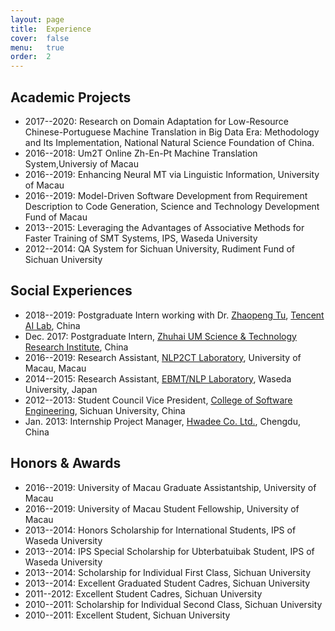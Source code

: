 ```yaml
---
layout: page
title:  Experience
cover:  false
menu:   true
order:  2
---
```


## Academic Projects
* 2017--2020: Research on Domain Adaptation for Low-Resource Chinese-Portuguese Machine Translation in Big Data Era: Methodology and Its Implementation, National Natural Science Foundation of China.
* 2016--2018: Um2T Online Zh-En-Pt Machine Translation System,Universiy of Macau
* 2016--2019: Enhancing Neural MT via Linguistic Information, University of Macau
* 2016--2019: Model-Driven Software Development from Requirement Description to Code Generation, Science and Technology Development Fund of Macau
* 2013--2015: Leveraging the Advantages of Associative Methods for Faster Training of SMT Systems, IPS, Waseda University
* 2012--2014: QA System for Sichuan University, Rudiment Fund of Sichuan University

## Social Experiences
* 2018--2019: Postgraduate Intern working with Dr. [Zhaopeng Tu](http://zptu.net/), [Tencent AI Lab](https://ai.tencent.com/ailab/en/index/), China
*  Dec. 2017: Postgraduate Intern, [Zhuhai UM Science & Technology Research Institute](https://zumri.um.edu.mo/), China
* 2016--2019: Research Assistant, [NLP2CT Laboratory](http://nlp2ct.cis.umac.mo/), University of Macau, Macau
* 2014--2015: Research Assistant, [EBMT/NLP Laboratory](http://lepage-lab.ips.waseda.ac.jp/en/), Waseda University, Japan
* 2012--2013: Student Council Vice President, [College of Software Engineering](http://www.scu.edu.cn/e_rjxy/), Sichuan University, China
*  Jan. 2013: Internship Project Manager, [Hwadee Co. Ltd.](http://www.hwadee.com/), Chengdu, China

## Honors & Awards
* 2016--2019: University of Macau Graduate Assistantship, University of Macau
* 2016--2019: University of Macau Student Fellowship, University of Macau
* 2013--2014: Honors Scholarship for International Students, IPS of Waseda University
* 2013--2014: IPS Special Scholarship for Ubterbatuibak Student, IPS of Waseda University
* 2013--2014: Scholarship for Individual First Class, Sichuan University
* 2013--2014: Excellent Graduated Student Cadres, Sichuan University
* 2011--2012: Excellent Student Cadres, Sichuan University
* 2010--2011: Scholarship for Individual Second Class, Sichuan University
* 2010--2011: Excellent Student, Sichuan University
